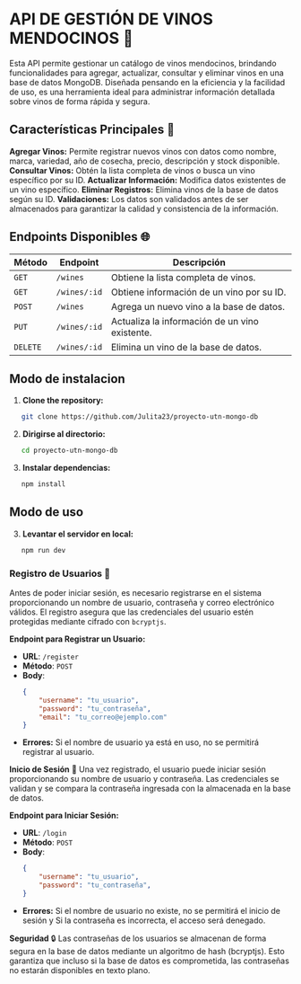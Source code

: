 # **API DE GESTIÓN DE VINOS MENDOCINOS** 🍷

Esta API permite gestionar un catálogo de vinos mendocinos, brindando funcionalidades para agregar, actualizar, consultar y eliminar vinos en una base de datos MongoDB. Diseñada pensando en la eficiencia y la facilidad de uso, es una herramienta ideal para administrar información detallada sobre vinos de forma rápida y segura.

## Características Principales 🍇

**Agregar Vinos:** Permite registrar nuevos vinos con datos como nombre, marca, variedad, año de cosecha, precio, descripción y stock disponible.
**Consultar Vinos:** Obtén la lista completa de vinos o busca un vino específico por su ID.
**Actualizar Información:** Modifica datos existentes de un vino específico.
**Eliminar Registros:** Elimina vinos de la base de datos según su ID.
**Validaciones:** Los datos son validados antes de ser almacenados para garantizar la calidad y consistencia de la información.

## Endpoints Disponibles 🌐

| **Método** | **Endpoint**   | **Descripción**                               |
|------------|----------------|-----------------------------------------------|
| `GET`      | `/wines`       | Obtiene la lista completa de vinos.          |
| `GET`      | `/wines/:id`   | Obtiene información de un vino por su ID.    |
| `POST`     | `/wines`       | Agrega un nuevo vino a la base de datos.     |
| `PUT`      | `/wines/:id`   | Actualiza la información de un vino existente. |
| `DELETE`   | `/wines/:id`   | Elimina un vino de la base de datos.         |

## Modo de instalacion

1. **Clone the repository:**
```bash
   git clone https://github.com/Julita23/proyecto-utn-mongo-db
```

2. **Dirigirse al directorio:**
```bash
   cd proyecto-utn-mongo-db
```

3. **Instalar dependencias:**
```bash
   npm install
```

## Modo de uso
3. **Levantar el servidor en local:**
```bash
   npm run dev
```

### Registro de Usuarios 🚀

Antes de poder iniciar sesión, es necesario registrarse en el sistema proporcionando un nombre de usuario, contraseña y correo electrónico válidos. El registro asegura que las credenciales del usuario estén protegidas mediante cifrado con `bcryptjs`.

**Endpoint para Registrar un Usuario:**

- **URL**: `/register`
- **Método**: `POST`
- **Body**:
  ```json
  {
      "username": "tu_usuario",
      "password": "tu_contraseña",
      "email": "tu_correo@ejemplo.com"
  }
- **Errores:** Si el nombre de usuario ya está en uso, no se permitirá registrar al usuario.

**Inicio de Sesión** 🔑
Una vez registrado, el usuario puede iniciar sesión proporcionando su nombre de usuario y contraseña. Las credenciales se validan y se compara la contraseña ingresada con la almacenada en la base de datos.

**Endpoint para Iniciar Sesión:**

- **URL**: `/login`
- **Método**: `POST`
- **Body**:
  ```json
  {
      "username": "tu_usuario",
      "password": "tu_contraseña",
  }
- **Errores:** Si el nombre de usuario no existe, no se permitirá el inicio de sesión y Si la contraseña es incorrecta, el acceso será denegado.

**Seguridad** 🔒
Las contraseñas de los usuarios se almacenan de forma segura en la base de datos mediante un algoritmo de hash (bcryptjs). Esto garantiza que incluso si la base de datos es comprometida, las contraseñas no estarán disponibles en texto plano.